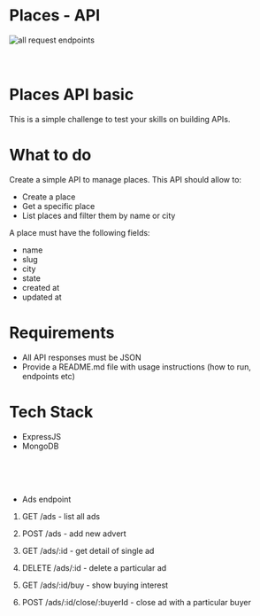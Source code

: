# Places - API
![all request endpoints]()
<br>
<br>
<br>

# Places API basic
This is a simple challenge to test your skills on building APIs.

# What to do
Create a simple API to manage places. This API should allow to:
- Create a place
- Get a specific place
- List places and filter them by name or city

A place must have the following fields:
- name
- slug
- city
- state
- created at
- updated at

# Requirements
- All API responses must be JSON
- Provide a README.md file with usage instructions (how to run, endpoints etc)

# Tech Stack
- ExpressJS
- MongoDB

<br>
<br>
<br>

- Ads endpoint

1. GET /ads - list all ads

2. POST /ads - add new advert

3. GET /ads/:id - get detail of single ad

4. DELETE /ads/:id - delete a particular ad

5. GET /ads/:id/buy - show buying interest

6. POST /ads/:id/close/:buyerId - close ad with a particular buyer
